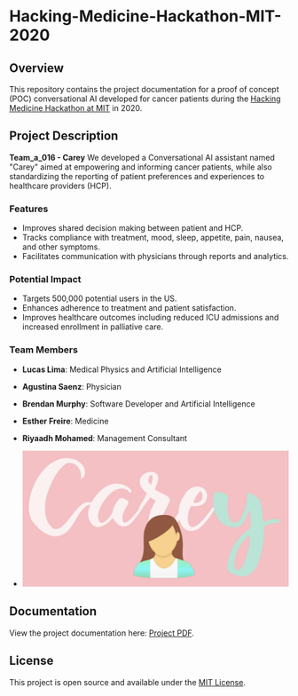 # Hacking-Medicine-Hackathon-MIT-2020

## Overview
This repository contains the project documentation for a proof of concept (POC) conversational AI developed for cancer patients during the [Hacking Medicine Hackathon at MIT](https://grandhack.mit.edu/) in 2020.

## Project Description
**Team_a_016 - Carey**
We developed a Conversational AI assistant named "Carey" aimed at empowering and informing cancer patients, while also standardizing the reporting of patient preferences and experiences to healthcare providers (HCP).

### Features
- Improves shared decision making between patient and HCP.
- Tracks compliance with treatment, mood, sleep, appetite, pain, nausea, and other symptoms.
- Facilitates communication with physicians through reports and analytics.

### Potential Impact
- Targets 500,000 potential users in the US.
- Enhances adherence to treatment and patient satisfaction.
- Improves healthcare outcomes including reduced ICU admissions and increased enrollment in palliative care.

### Team Members
- **Lucas Lima**: Medical Physics and Artificial Intelligence
- **Agustina Saenz**: Physician
- **Brendan Murphy**: Software Developer and Artificial Intelligence
- **Esther Freire**: Medicine
- **Riyaadh Mohamed**: Management Consultant

- ![Alt text for image](https://github.com/csbrendan/Hacking-Medicine-Hackathon-MIT-2020/blob/main/carey_ai.png)

## Documentation
View the project documentation here: [Project PDF](MIT_GRAND_HACK_Team_a_016.pdf).

## License
This project is open source and available under the [MIT License](LICENSE).

